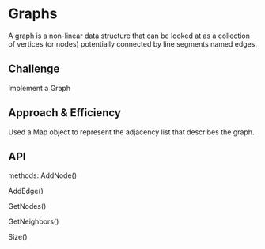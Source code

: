 # Graphs

A graph is a non-linear data structure that can be looked at as a collection of vertices (or nodes) potentially connected by line segments named edges.

## Challenge

Implement a Graph

## Approach & Efficiency

Used a Map object to represent the adjacency list that describes the graph.

## API

methods:
AddNode()
<!-- Adds a new node to the graph
Takes in the value of that node
Returns the added node -->
AddEdge()
<!-- Adds a new edge between two nodes in the graph
Include the ability to have a “weight”
Takes in the two nodes to be connected by the edge
Both nodes should already be in the Graph -->
GetNodes()
<!-- Returns all of the nodes in the graph as a collection (set, list, or similar) -->
GetNeighbors()
<!-- Returns a collection of edges connected to the given node
Takes in a given node
Include the weight of the connection in the returned collection -->
Size()
<!-- Returns the total number of nodes in the graph -->